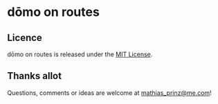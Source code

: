 dōmo on routes 
=============================================

## Licence
dōmo on routes is released under the [MIT License](http://www.opensource.org/licenses/MIT).

## Thanks allot
Questions, comments or ideas are welcome at mathias_prinz@me.com!